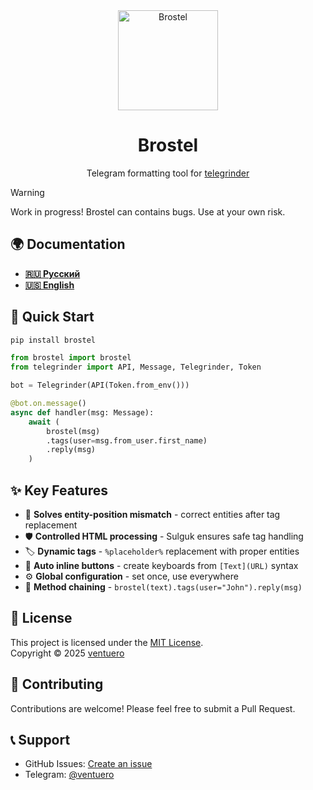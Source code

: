 <div align="center">
  <a href="https://github.com/ventuero/brostel">
    <img src="https://raw.githubusercontent.com/ventuero/brostel/master/assets/logo.png" alt="Brostel" width="160" height="160">
  </a>

  <h1 align="center">Brostel</h1>

  <p align="center">
    Telegram formatting tool for <a href='https://github.com/timoniq/telegrinder'>telegrinder</a>
  </p>
</div>

> [!WARNING]
> Work in progress! Brostel can contains bugs. Use at your own risk.

## 🌍 Documentation

- [**🇷🇺 Русский**](https://github.com/ventuero/brostel/blob/master/docs/ru/README.md)
- [**🇺🇸 English**](https://github.com/ventuero/brostel/blob/master/docs/en/README.md)

## 🚀 Quick Start

```bash
pip install brostel
```

```python
from brostel import brostel
from telegrinder import API, Message, Telegrinder, Token

bot = Telegrinder(API(Token.from_env()))

@bot.on.message()
async def handler(msg: Message):
    await (
        brostel(msg)
        .tags(user=msg.from_user.first_name)
        .reply(msg)
    )
```

## ✨ Key Features

- 📐 **Solves entity-position mismatch** - correct entities after tag replacement
- 🛡️ **Controlled HTML processing** - Sulguk ensures safe tag handling
- 🏷️ **Dynamic tags** - `%placeholder%` replacement with proper entities
- 🔘 **Auto inline buttons** - create keyboards from `[Text](URL)` syntax
- ⚙️ **Global configuration** - set once, use everywhere
- 🎯 **Method chaining** - `brostel(text).tags(user="John").reply(msg)`

## 📄 License

This project is licensed under the [MIT License](https://github.com/ventuero/brostel/blob/master/LICENSE).\
Copyright © 2025 [ventuero](https://github.com/ventuero)

## 🤝 Contributing

Contributions are welcome! Please feel free to submit a Pull Request.

## 📞 Support

- GitHub Issues: [Create an issue](https://github.com/ventuero/brostel/issues)
- Telegram: [@ventuero](https://t.me/ventuero)